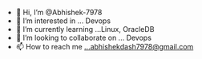 - 👋 Hi, I’m @Abhishek-7978
- 👀 I’m interested in ... Devops
- 🌱 I’m currently learning ...Linux, OracleDB
- 💞️ I’m looking to collaborate on ... Devops
- 📫 How to reach me ...abhishekdash7978@gmail.com

<!---.
--->
